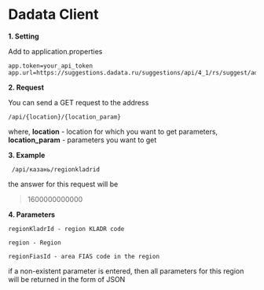 # Dadata Client

**1. Setting**

 Add to application.properties
 
```
app.token=your_api_token
app.url=https://suggestions.dadata.ru/suggestions/api/4_1/rs/suggest/address
```

**2. Request**

  You can send a GET request to the address
  
  ```
  /api/{location}/{location_param}
  ```
  
  where, **location** - location for which you want to get parameters, **location_param** - parameters you want to get  
  
  **3. Example**
  
   
  ```
   /api/казань/regionkladrid
  ```
  the answer for this request will be
  
  > 1600000000000
  
  **4. Parameters**
  
  ```
  regionKladrId - region KLADR code
  
  region - Region
  
  regionFiasId - area FIAS code in the region  
  ```
  
  if a non-existent parameter is entered, then all parameters for this region will be returned in the form of JSON
  
